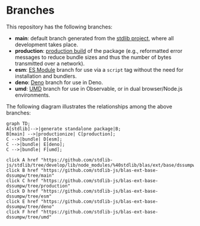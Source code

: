 <!--

@license Apache-2.0

Copyright (c) 2022 The Stdlib Authors.

Licensed under the Apache License, Version 2.0 (the "License");
you may not use this file except in compliance with the License.
You may obtain a copy of the License at

    http://www.apache.org/licenses/LICENSE-2.0

Unless required by applicable law or agreed to in writing, software
distributed under the License is distributed on an "AS IS" BASIS,
WITHOUT WARRANTIES OR CONDITIONS OF ANY KIND, either express or implied.
See the License for the specific language governing permissions and
limitations under the License.

-->

# Branches

This repository has the following branches:

-   **main**: default branch generated from the [stdlib project][stdlib-url], where all development takes place.
-   **production**: [production build][production-url] of the package (e.g., reformatted error messages to reduce bundle sizes and thus the number of bytes transmitted over a network).
-   **esm**: [ES Module][esm-url] branch for use via a `script` tag without the need for installation and bundlers.
-   **deno**: [Deno][deno-url] branch for use in Deno.
-   **umd**: [UMD][umd-url] branch for use in Observable, or in dual browser/Node.js environments.

The following diagram illustrates the relationships among the above branches:

```mermaid
graph TD;
A[stdlib]-->|generate standalone package|B;
B[main] -->|productionize| C[production];
C -->|bundle| D[esm];
C -->|bundle| E[deno];
C -->|bundle| F[umd];

click A href "https://github.com/stdlib-js/stdlib/tree/develop/lib/node_modules/%40stdlib/blas/ext/base/dssumpw"
click B href "https://github.com/stdlib-js/blas-ext-base-dssumpw/tree/main"
click C href "https://github.com/stdlib-js/blas-ext-base-dssumpw/tree/production"
click D href "https://github.com/stdlib-js/blas-ext-base-dssumpw/tree/esm"
click E href "https://github.com/stdlib-js/blas-ext-base-dssumpw/tree/deno"
click F href "https://github.com/stdlib-js/blas-ext-base-dssumpw/tree/umd"
```

[stdlib-url]: https://github.com/stdlib-js/stdlib/tree/develop/lib/node_modules/%40stdlib/blas/ext/base/dssumpw
[production-url]: https://github.com/stdlib-js/blas-ext-base-dssumpw/tree/production
[deno-url]: https://github.com/stdlib-js/blas-ext-base-dssumpw/tree/deno
[umd-url]: https://github.com/stdlib-js/blas-ext-base-dssumpw/tree/umd
[esm-url]: https://github.com/stdlib-js/blas-ext-base-dssumpw/tree/esm